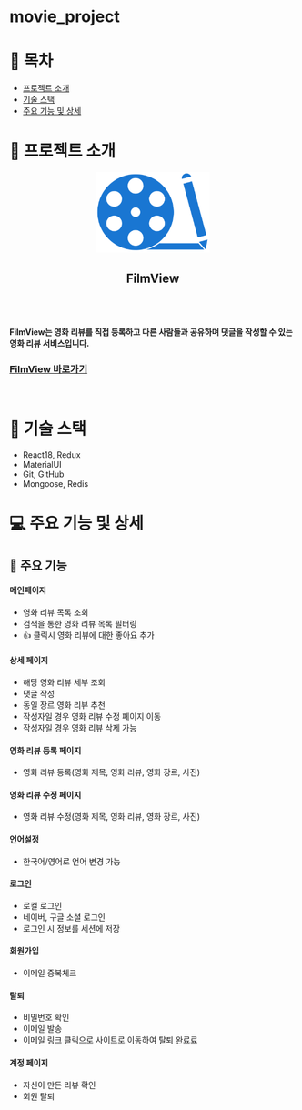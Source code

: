 # movie_project

# 📑 목차

- [프로젝트 소개](#-프로젝트-소개)
- [기술 스택](#-기술-스택)
- [주요 기능 및 상세](#-주요-기능-및-상세)

# 👋 프로젝트 소개

<div align="center">
  <img width="200" alt="image" src="./client/src/images/reviewIcon5.png">
</div>
<div align="center">
<h2>FilmView</h2>
</div>
<br></br>
  
#### FilmView는 영화 리뷰를 직접 등록하고 다른 사람들과 공유하며 댓글을 작성할 수 있는 영화 리뷰 서비스입니다.

### [FilmView 바로가기](https://filmview.xyz/)

<br/>

# 🔧 기술 스택

- React18, Redux
- MaterialUI
- Git, GitHub
- Mongoose, Redis

# 💻 주요 기능 및 상세

## 📌 주요 기능
#### 메인페이지
- 영화 리뷰 목록 조회
- 검색을 통한 영화 리뷰 목록 필터링
- 👍 클릭시 영화 리뷰에 대한 좋아요 추가
#### 상세 페이지
- 해당 영화 리뷰 세부 조회
- 댓글 작성
- 동일 장르 영화 리뷰 추천
- 작성자일 경우 영화 리뷰 수정 페이지 이동
- 작성자일 경우 영화 리뷰 삭제 가능
#### 영화 리뷰 등록 페이지
- 영화 리뷰 등록(영화 제목, 영화 리뷰, 영화 장르, 사진)
#### 영화 리뷰 수정 페이지
- 영화 리뷰 수정(영화 제목, 영화 리뷰, 영화 장르, 사진)
#### 언어설정
- 한국어/영어로 언어 변경 가능
#### 로그인 
- 로컬 로그인
- 네이버, 구글 소셜 로그인
- 로그인 시 정보를 세션에 저장
#### 회원가입 
- 이메일 중복체크
#### 탈퇴 
- 비밀번호 확인
- 이메일 발송
- 이메일 링크 클릭으로 사이트로 이동하여 탈퇴 완료료 
#### 계정 페이지 
- 자신이 만든 리뷰 확인
- 회원 탈퇴
<br/>
